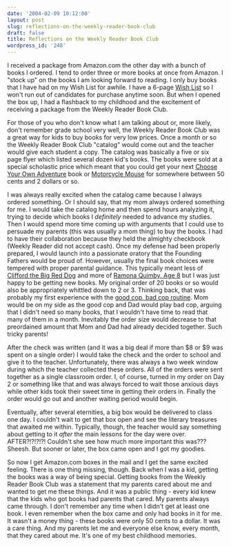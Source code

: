 ```yaml
---
date: '2004-02-09 10:12:00'
layout: post
slug: reflections-on-the-weekly-reader-book-club
draft: false
title: Reflections on the Weekly Reader Book Club
wordpress_id: '248'
---
```


I received a package from Amazon.com the other day with a bunch of books I ordered. I tend to order three or more books at once from Amazon. I "stock up" on the books I am looking forward to reading. I only buy books that I have had on my Wish List for awhile. I have a 6-page [Wish List](http://www.amazon.com/gp/registry/registry.html/ref=cm_wl_topnav_gateway/102-4611212-3484119?type=wishlist) so I won't run out of candidates for purchase anytime soon. But when I opened the box up, I had a flashback to my childhood and the excitement of receiving a package from the Weekly Reader Book Club.  

  

For those of you who don't know what I am talking about or, more likely, don't remember grade school very well, the Weekly Reader Book Club was a great way for kids to buy books for very low prices. Once a month or so the Weekly Reader Book Club "catalog" would come out and the teacher would give each student a copy. The catalog was basically a five or six page flyer which listed several dozen kid's books. The books were sold at a special scholastic price which meant that you could get your next [Choose Your Own Adventure](http://www.gamebooks.org/cyoalist.htm) book or [Motorcycle Mouse](http://www.amazon.com/exec/obidos/tg/detail/-/0380709244/102-4611212-3484119?v=glance) for somewhere between 50 cents and 2 dollars or so.  

  

I was always really excited when the catalog came because I always ordered something. Or I should say, that my mom always ordered something for me. I would take the catalog home and then spend hours analyzing it, trying to decide which books I *definitely* needed to advance my studies. Then I would spend more time coming up with arguments that I could use to persuade my parents (this was usually a mom thing) to buy the books. I had to have their collaboration because they held the almighty checkbook (Weekly Reader did not accept cash). Once my defense had been properly prepared, I would launch into a passionate oratory that the Founding Fathers would be proud of. However, usually the final book choices were tempered with proper parental guidance. This typically meant less of [Clifford the Big Red Dog](http://www.scholastic.com/clifford/noflash.htm) and more of [Ramona Quimby, Age 8](http://www.amazon.com/exec/obidos/tg/detail/-/0380709562/102-4611212-3484119?v=glance) but I was just happy to be getting new books. My original order of 20 books or so would also be appropriately whittled down to 2 or 3. Thinking back, that was probably my first experience with the [good cop, bad cop routine](http://www.smh.com.au/articles/2003/12/17/1071337031960.html?from=storyrhs). Mom would be on my side as the good cop and Dad would play bad cop, arguing that I didn't need so many books, that I wouldn't have time to read that many of them in a month. Inevitably the order size would decrease to that preordained amount that Mom and Dad had already decided together. Such tricky parents!  

  

After the check was written (and it was a big deal if more than $8 or $9 was spent on a single order) I would take the check and the order to school and give it to the teacher. Unfortunately, there was always a two week window during which the teacher collected these orders. All of the orders were sent together as a single classroom order. I, of course, turned in my order on Day 2 or something like that and was always forced to wait those anxious days while other kids took their sweet time in getting their orders in. Finally the order would go out and another waiting period would begin.  

  

Eventually, after several eternities, a big box would be delivered to class one day. I couldn't wait to get that box open and see the literary treasures that awaited me within. Typically, though, the teacher would say something about getting to it *after* the main lessons for the day were over. AFTER?!?!?!?! Couldn't she see how much more important this was??? Sheesh. But sooner or later, the box came open and I got my goodies.  

  

So now I get Amazon.com boxes in the mail and I get the same excited feeling. There is one thing missing, though. Back when I was a kid, getting the books was a way of being special. Getting books from the Weekly Reader Book Club was a statement that my parents cared about me and wanted to get me these things. And it was a public thing - every kid knew that the kids who got books had parents that cared. My parents always came through. I don't remember any time when I didn't get at least one book. I even remember when the box came and only had books in it for me. It wasn't a money thing - these books were only 50 cents to a dollar. It was a care thing. And my parents let me and everyone else know, every month, that they cared about me. It's one of my best childhood memories.

